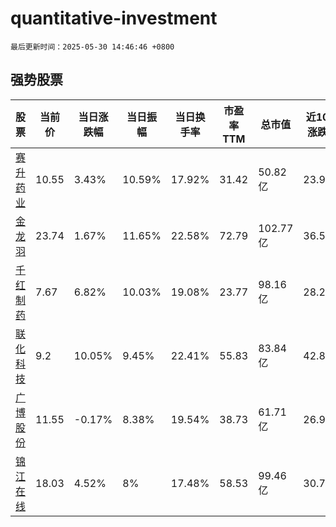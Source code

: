 # quantitative-investment

`最后更新时间：2025-05-30 14:46:46 +0800`

## 强势股票

|股票|当前价|当日涨跌幅|当日振幅|当日换手率|市盈率TTM|总市值|近10日涨跌幅|
|----|----|----|----|----|----|----|----|
|[赛升药业](https://xueqiu.com/S/SZ300485)|10.55|3.43%|10.59%|17.92%|31.42|50.82亿|23.97%|
|[金龙羽](https://xueqiu.com/S/SZ002882)|23.74|1.67%|11.65%|22.58%|72.79|102.77亿|36.52%|
|[千红制药](https://xueqiu.com/S/SZ002550)|7.67|6.82%|10.03%|19.08%|23.77|98.16亿|28.26%|
|[联化科技](https://xueqiu.com/S/SZ002250)|9.2|10.05%|9.45%|22.41%|55.83|83.84亿|42.86%|
|[广博股份](https://xueqiu.com/S/SZ002103)|11.55|-0.17%|8.38%|19.54%|38.73|61.71亿|26.92%|
|[锦江在线](https://xueqiu.com/S/SH600650)|18.03|4.52%|8%|17.48%|58.53|99.46亿|30.75%|
